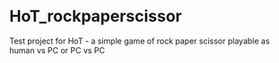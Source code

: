 # HoT_rockpaperscissor
Test project for HoT - a simple game of rock paper scissor playable as human vs PC or PC vs PC
